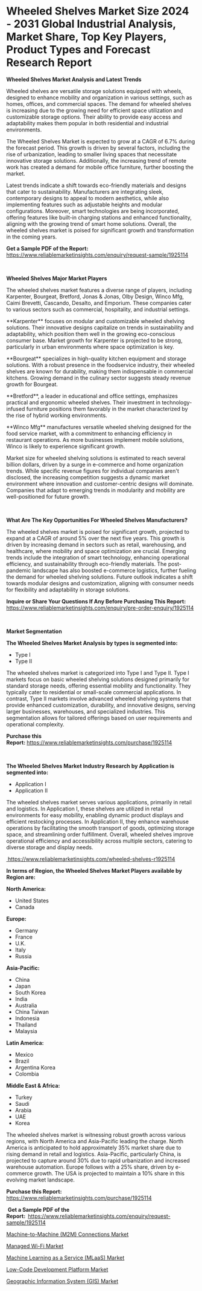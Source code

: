 <p><h1>Wheeled Shelves Market Size 2024 - 2031 Global Industrial Analysis, Market Share, Top Key Players, Product Types and Forecast Research Report</h1></p><p><strong>Wheeled Shelves Market Analysis and Latest Trends</strong></p>
<p><p>Wheeled shelves are versatile storage solutions equipped with wheels, designed to enhance mobility and organization in various settings, such as homes, offices, and commercial spaces. The demand for wheeled shelves is increasing due to the growing need for efficient space utilization and customizable storage options. Their ability to provide easy access and adaptability makes them popular in both residential and industrial environments.</p><p>The Wheeled Shelves Market is expected to grow at a CAGR of 6.7% during the forecast period. This growth is driven by several factors, including the rise of urbanization, leading to smaller living spaces that necessitate innovative storage solutions. Additionally, the increasing trend of remote work has created a demand for mobile office furniture, further boosting the market.</p><p>Latest trends indicate a shift towards eco-friendly materials and designs that cater to sustainability. Manufacturers are integrating sleek, contemporary designs to appeal to modern aesthetics, while also implementing features such as adjustable heights and modular configurations. Moreover, smart technologies are being incorporated, offering features like built-in charging stations and enhanced functionality, aligning with the growing trend of smart home solutions. Overall, the wheeled shelves market is poised for significant growth and transformation in the coming years.</p></p>
<p><strong>Get a Sample PDF of the Report:&nbsp;</strong> <a href="https://www.reliablemarketinsights.com/enquiry/request-sample/1925114?utm_campaign=1393&utm_medium=2&utm_source=Github&utm_content=ia&utm_term=24102024&utm_id=wheeled-shelves">https://www.reliablemarketinsights.com/enquiry/request-sample/1925114</a></p>
<p>&nbsp;</p>
<p><strong>Wheeled Shelves Major Market Players</strong></p>
<p><p>The wheeled shelves market features a diverse range of players, including Karpenter, Bourgeat, Bretford, Jonas & Jonas, Olby Design, Winco Mfg, Caimi Brevetti, Cascando, Desalto, and Emporium. These companies cater to various sectors such as commercial, hospitality, and industrial settings.</p><p>**Karpenter** focuses on modular and customizable wheeled shelving solutions. Their innovative designs capitalize on trends in sustainability and adaptability, which position them well in the growing eco-conscious consumer base. Market growth for Karpenter is projected to be strong, particularly in urban environments where space optimization is key.</p><p>**Bourgeat** specializes in high-quality kitchen equipment and storage solutions. With a robust presence in the foodservice industry, their wheeled shelves are known for durability, making them indispensable in commercial kitchens. Growing demand in the culinary sector suggests steady revenue growth for Bourgeat.</p><p>**Bretford**, a leader in educational and office settings, emphasizes practical and ergonomic wheeled shelves. Their investment in technology-infused furniture positions them favorably in the market characterized by the rise of hybrid working environments.</p><p>**Winco Mfg** manufactures versatile wheeled shelving designed for the food service market, with a commitment to enhancing efficiency in restaurant operations. As more businesses implement mobile solutions, Winco is likely to experience significant growth.</p><p>Market size for wheeled shelving solutions is estimated to reach several billion dollars, driven by a surge in e-commerce and home organization trends. While specific revenue figures for individual companies aren't disclosed, the increasing competition suggests a dynamic market environment where innovation and customer-centric designs will dominate. Companies that adapt to emerging trends in modularity and mobility are well-positioned for future growth.</p></p>
<p>&nbsp;</p>
<p><strong>What Are The Key Opportunities For Wheeled Shelves Manufacturers?</strong></p>
<p><p>The wheeled shelves market is poised for significant growth, projected to expand at a CAGR of around 5% over the next five years. This growth is driven by increasing demand in sectors such as retail, warehousing, and healthcare, where mobility and space optimization are crucial. Emerging trends include the integration of smart technology, enhancing operational efficiency, and sustainability through eco-friendly materials. The post-pandemic landscape has also boosted e-commerce logistics, further fueling the demand for wheeled shelving solutions. Future outlook indicates a shift towards modular designs and customization, aligning with consumer needs for flexibility and adaptability in storage solutions.</p></p>
<p><strong>Inquire or Share Your Questions If Any Before Purchasing This Report:</strong> <a href="https://www.reliablemarketinsights.com/enquiry/pre-order-enquiry/1925114?utm_campaign=1393&utm_medium=2&utm_source=Github&utm_content=ia&utm_term=24102024&utm_id=wheeled-shelves">https://www.reliablemarketinsights.com/enquiry/pre-order-enquiry/1925114</a></p>
<p>&nbsp;</p>
<p><strong>Market Segmentation</strong></p>
<p><strong>The Wheeled Shelves Market Analysis by types is segmented into:</strong></p>
<p><ul><li>Type I</li><li>Type II</li></ul></p>
<p><p>The wheeled shelves market is categorized into Type I and Type II. Type I markets focus on basic wheeled shelving solutions designed primarily for standard storage needs, offering essential mobility and functionality. They typically cater to residential or small-scale commercial applications. In contrast, Type II markets involve advanced wheeled shelving systems that provide enhanced customization, durability, and innovative designs, serving larger businesses, warehouses, and specialized industries. This segmentation allows for tailored offerings based on user requirements and operational complexity.</p></p>
<p><strong>Purchase this Report:&nbsp;</strong><a href="https://www.reliablemarketinsights.com/purchase/1925114?utm_campaign=1393&utm_medium=2&utm_source=Github&utm_content=ia&utm_term=24102024&utm_id=wheeled-shelves">https://www.reliablemarketinsights.com/purchase/1925114</a></p>
<p>&nbsp;</p>
<p><strong>The Wheeled Shelves Market Industry Research by Application is segmented into:</strong></p>
<p><ul><li>Application I</li><li>Application II</li></ul></p>
<p><p>The wheeled shelves market serves various applications, primarily in retail and logistics. In Application I, these shelves are utilized in retail environments for easy mobility, enabling dynamic product displays and efficient restocking processes. In Application II, they enhance warehouse operations by facilitating the smooth transport of goods, optimizing storage space, and streamlining order fulfillment. Overall, wheeled shelves improve operational efficiency and accessibility across multiple sectors, catering to diverse storage and display needs.</p></p>
<p><a href="https://www.reliablemarketinsights.com/wheeled-shelves-r1925114?utm_campaign=1393&utm_medium=2&utm_source=Github&utm_content=ia&utm_term=24102024&utm_id=wheeled-shelves">&nbsp;https://www.reliablemarketinsights.com/wheeled-shelves-r1925114</a></p>
<p><strong>In terms of Region, the Wheeled Shelves Market Players available by Region are:</strong></p>
<p>
    <p> <strong> North America: </strong>
        <ul>
            <li>United States</li>
            <li>Canada</li>
        </ul>
        </p> 
    <p> <strong> Europe: </strong>
        <ul>
            <li>Germany</li>
            <li>France</li>
            <li>U.K.</li>
            <li>Italy</li>
            <li>Russia</li>
        </ul>
        </p> 
    <p> <strong> Asia-Pacific: </strong>
        <ul>
            <li>China</li>
            <li>Japan</li>
            <li>South Korea</li>
            <li>India</li>
            <li>Australia</li>
            <li>China Taiwan</li>
            <li>Indonesia</li>
            <li>Thailand</li>
            <li>Malaysia</li>
        </ul>
        </p> 
    <p> <strong> Latin America: </strong>
        <ul>
            <li>Mexico</li>
            <li>Brazil</li>
            <li>Argentina Korea</li>
            <li>Colombia</li>
        </ul>
        </p> 
    <p> <strong> Middle East & Africa: </strong>
        <ul>
            <li>Turkey</li>
            <li>Saudi</li>
            <li>Arabia</li>
            <li>UAE</li>
            <li>Korea</li>
        </ul>
    </p>
    </p>
<p><p>The wheeled shelves market is witnessing robust growth across various regions, with North America and Asia-Pacific leading the charge. North America is anticipated to hold approximately 35% market share due to rising demand in retail and logistics. Asia-Pacific, particularly China, is projected to capture around 30% due to rapid urbanization and increased warehouse automation. Europe follows with a 25% share, driven by e-commerce growth. The USA is projected to maintain a 10% share in this evolving market landscape.</p></p>
<p><strong>Purchase this Report: </strong><a href="https://www.reliablemarketinsights.com/purchase/1925114?utm_campaign=1393&utm_medium=2&utm_source=Github&utm_content=ia&utm_term=24102024&utm_id=wheeled-shelves">https://www.reliablemarketinsights.com/purchase/1925114</a></p>
<p>&nbsp;<strong>Get a Sample PDF of the Report:&nbsp;&nbsp;</strong><a href="https://www.reliablemarketinsights.com/enquiry/request-sample/1925114?utm_campaign=1393&utm_medium=2&utm_source=Github&utm_content=ia&utm_term=24102024&utm_id=wheeled-shelves">https://www.reliablemarketinsights.com/enquiry/request-sample/1925114</a></p>
<p><strong></strong></p>
<p><p><a href="https://www.linkedin.com/pulse/machine-to-machine-m2m-connections-market-global-regional-ergkc?utm_campaign=1393&utm_medium=2&utm_source=Github&utm_content=ia&utm_term=24102024&utm_id=wheeled-shelves">Machine-to-Machine (M2M) Connections Market</a></p><p><a href="https://www.linkedin.com/pulse/evolution-managed-wi-fi-market-key-shifts-from-2024-zg7mc?utm_campaign=1393&utm_medium=2&utm_source=Github&utm_content=ia&utm_term=24102024&utm_id=wheeled-shelves">Managed Wi-Fi Market</a></p><p><a href="https://www.linkedin.com/pulse/navigating-global-machine-learning-service-mlaas-market-ed6oc?utm_campaign=1393&utm_medium=2&utm_source=Github&utm_content=ia&utm_term=24102024&utm_id=wheeled-shelves">Machine Learning as a Service (MLaaS) Market</a></p><p><a href="https://www.linkedin.com/pulse/low-code-development-platform-market-growth-outlook-rxjzc?utm_campaign=1393&utm_medium=2&utm_source=Github&utm_content=ia&utm_term=24102024&utm_id=wheeled-shelves">Low-Code Development Platform Market</a></p><p><a href="https://www.linkedin.com/pulse/geographic-information-system-gis-market-research-report-exploring-0sadc?utm_campaign=1393&utm_medium=2&utm_source=Github&utm_content=ia&utm_term=24102024&utm_id=wheeled-shelves">Geographic Information System (GIS) Market</a></p></p>